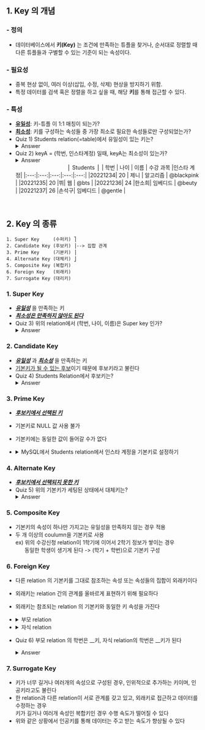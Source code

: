 
## 1. Key 의 개념

### - 정의
  - 데이터베이스에서 **키(Key)** 는 조건에 만족하는 튜플을 찾거나, 순서대로 정렬할 때 다른 튜플들과 구별할 수 있는 기준이 되는 속성이다.<br>
### - 필요성
  - 중복 현상 없이, 여러 이상(삽입, 수정, 삭제) 현상을 방지하기 위함.
  - 특정 데이터를 검색 혹은 정렬을 하고 싶을 때, 해당 **키**를 통해 접근할 수 있다.
### - 특성
  - <u>**유일성**</u>: 키-튜플 이 1:1 매칭이 되는가?
  - <u>**최소성**</u>: 키를 구성하는 속성들 중 가장 최소로 필요한 속성들로만 구성되었는가?
  - Quiz 1) Students relation(=table)에서 유일성이 있는 키는?
        <details><summary>Answer</summary>: 학번, 인스타 계정<br></details>
  - Quiz 2) keyA = (학번, 인스타계정) 일때, keyA는 최소성이 있는가? 
        <details><summary>Answer</summary>: 없다. 학번 or 인스타 계정 하나만으로 relation의 튜플들을 구별할 수 있다.<br></details>
    &nbsp;&nbsp;&nbsp;&nbsp;&nbsp;&nbsp;&nbsp;&nbsp;&nbsp;&nbsp;&nbsp;&nbsp;&nbsp;&nbsp;&nbsp;&nbsp;&nbsp;&nbsp;&nbsp;&nbsp;&nbsp;&nbsp;&nbsp;&nbsp;&nbsp;&nbsp;&nbsp;&nbsp;&nbsp;&nbsp;&nbsp;&nbsp;&nbsp;&nbsp;⎪ Students ⎪
    | 학번 | 나이 | 이름 | 수강 과목 |인스타 계정|
    |:---:|:---:|:---:|:---:|:---:|
    |20221234| 20 | 제니 | 알고리즘 | @blackpink |
    |20221235| 20 |뷔| 웹 | @bts |
    |20221236| 24 |한소희| 임베디드 | @beuty |
    |20221237| 26 |손석구| 임베디드 | @gentle |
    
  
<br>

## 2. Key 의 종류
    1. Super Key     (수퍼키) ⎤
    2. Candidate Key (후보키) ⎥--> 집합 관계
    3. Prime Key     (기본키) ⎥
    4. Alternate Key (대체키) ⎦ 
    5. Composite Key (복합키) 
    6. Foreign Key   (외래키) 
    7. Surrogate Key (대리키)

### 1. Super Key
- ***<u>유일성</u>*** 을 만족하는 키
- ***<u>최소성은 만족하지 않아도 된다</u>***
- Quiz 3) 위의 relation에서 (학번, 나이, 이름)은 Super key 인가?
    <details><summary>Answer</summary>: 그렇다. 학번이 포함되어 유일성을 지닌다.</details>

### 2. Candidate Key
- ***<u>유일성</u>*** 과 ***<u>최소성</u>*** 을 만족하는 키
- <u>기본키가 될 수 있는 후보</u>이기 때문에 후보키라고 불린다
- Quiz 4) Students Relation에서 후보키는?
  <details><summary>Answer</summary>: 학번, 인스타 계정</details>

### 3. Prime Key
- ***<u>후보키에서 선택된 키</u>***
- 기본키로 NULL 값 사용 불가
- 기본키에는 동일한 값이 들어갈 수가 없다
- <details><summary>MySQL에서 Students relation에서 인스타 계정을 기본키로 설정하기</summary><br>
    
    1. Database 생성
    ```sql
    CREATE DATABASE study_db
    ```
    2. Table 생성
    ```sql
    CREATE TABLE student( 
        student_id CHAR(9), 
        age INT DEFAULT 20, 
        name VARCHAR(48) NOT NULL, 
        subject VARCHAR(80), 
        insta VARCHAR(120) 
    );
    ```
    3. PRIMARY KEY 설정
    ```sql
    ALTER TABLE student 
    ADD PRIMARY KEY(insta);
    ```
    4. 결과(전 -> 후)<br>
    <img width="60%" src="https://user-images.githubusercontent.com/48194000/183256362-53c4b0c7-f7a3-4795-99d5-8e47dea2eb4c.jpeg"/>

  </details>

### 4. Alternate Key
- ***<u>후보키에서 선택되지 못한 키</u>***
- Quiz 5) 위의 기본키가 세팅된 상태에서 대체키는?
  <details><summary>Answer</summary>: 인스타 계정</details>

### 5. Composite Key
- 기본키의 속성이 하나만 가지고는 유일성을 만족하지 않는 경우 적용
- 두 개 이상의 coulumn을 기본키로 사용<br>
  ex) 위의 수강신청 relation이 1학기에 이어서 2학기 정보가 쌓이는 경우<br>
      &nbsp;&nbsp;&nbsp;&nbsp;&nbsp;&nbsp;동일한 학생이 생기게 된다 -> (학기 + 학번)으로 기본키 구성

### 6. Foreign Key
- 다른 relation 의 기본키를 그대로 참조하는 속성 또는 속성들의 집합이 외래키이다 
- 외래키는 relation 간의 관계를 올바르게 표현하기 위해 필요하다
- 외래키는 참조되는 relation 의 기본키와 동일한 키 속성을 가진다
- 
    <details><summary>부모 relation</summary>

    | 학번 | 나이 | 이름 | 수강 과목 |인스타 계정|
    |:---:|:---:|:---:|:---:|:---:|
    |20221234| 20 | 제니 | 알고리즘 | @blackpink |
    |20221235| 20 |뷔| 웹 | @bts |
    |20221236| 24 |한소희| 임베디드 | @beuty |
    |20221237| 26 |손석구| 임베디드 | @gentle |
    </details>
- 
    <details><summary>자식 relation</summary>

    | 수강과목 | 점수 | 학번 |
    |:---:|:---:|:---:|
    | 알고리즘 | A+ |20221234|
    | 웹 | A0 |20221235|
    | 임베디드 | A+ |20221236|
    | 임베디드 | A+ |20221237|
    </details>

- Quiz 6) 부모 relation 의 학번은 __키, 자식 relation의 학번은 __키가 된다
  <details><summary>Answer</summary>:기본, 외래</details>

### 7. Surrogate Key
- 키가 너무 길거나 여러개의 속성으로 구성된 경우, 인위적으로 추가하는 키이며, 인공키라고도 불린다
- 한 relation과 다른 relation이 서로 관계를 갖고 있고, 외래키로 접근하고 데이터를 수정하는 경우<br>
  키가 길거나 여러개 속성인 복합키인 경우 수행 속도가 떨어질 수 있다
- 위와 같은 상황에서 인공키를 통해 데이터는 주고 받는 속도가 향상될 수 있다
